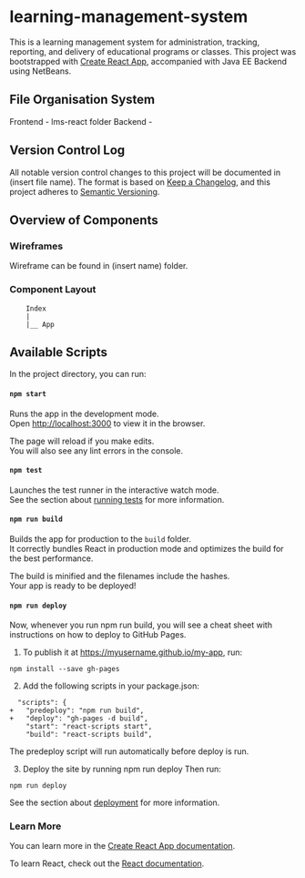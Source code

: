 # learning-management-system
This is a learning management system for administration, tracking, reporting, and delivery of educational programs or classes.
This project was bootstrapped with [Create React App](https://github.com/facebook/create-react-app), accompanied with Java EE Backend using NetBeans.

## File Organisation System
Frontend - lms-react folder
Backend - 

## Version Control Log
All notable version control changes to this project will be documented in (insert file name).
The format is based on [Keep a Changelog](https://keepachangelog.com/en/1.0.0/),
and this project adheres to [Semantic Versioning](https://semver.org/spec/v2.0.0.html).

## Overview of Components
### Wireframes
Wireframe can be found in (insert name) folder.

### Component Layout

        Index
        |     
        |__ App 

## Available Scripts

In the project directory, you can run:

#### `npm start`

Runs the app in the development mode.<br>
Open [http://localhost:3000](http://localhost:3000) to view it in the browser.

The page will reload if you make edits.<br>
You will also see any lint errors in the console.

#### `npm test`

Launches the test runner in the interactive watch mode.<br>
See the section about [running tests](https://facebook.github.io/create-react-app/docs/running-tests) for more information.

#### `npm run build`

Builds the app for production to the `build` folder.<br>
It correctly bundles React in production mode and optimizes the build for the best performance.

The build is minified and the filenames include the hashes.<br>
Your app is ready to be deployed!

#### `npm run deploy`

Now, whenever you run npm run build, you will see a cheat sheet with instructions on how to deploy to GitHub Pages.

1. To publish it at https://myusername.github.io/my-app, run:

```
npm install --save gh-pages
```

2. Add the following scripts in your package.json:

```
  "scripts": {
+   "predeploy": "npm run build",
+   "deploy": "gh-pages -d build",
    "start": "react-scripts start",
    "build": "react-scripts build",
```
The predeploy script will run automatically before deploy is run.

3. Deploy the site by running npm run deploy
Then run:

```
npm run deploy
```

See the section about [deployment](https://facebook.github.io/create-react-app/docs/deployment) for more information.

### Learn More

You can learn more in the [Create React App documentation](https://facebook.github.io/create-react-app/docs/getting-started).

To learn React, check out the [React documentation](https://reactjs.org/).
